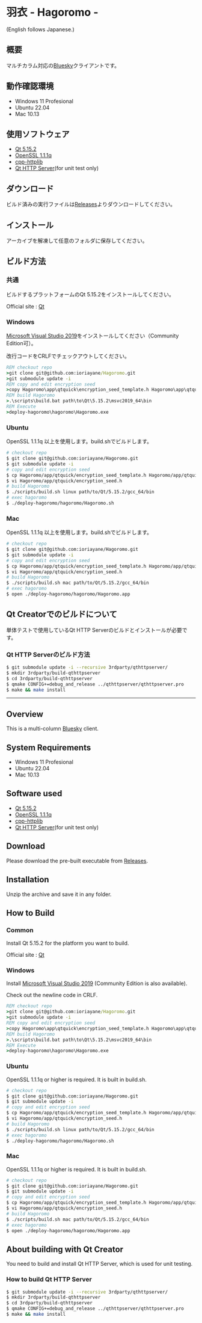 # 羽衣 - Hagoromo -

(English follows Japanese.)

## 概要

マルチカラム対応の[Bluesky](https://blueskyweb.xyz/)クライアントです。

## 動作確認環境

- Windows 11 Profesional
- Ubuntu 22.04
- Mac 10.13

## 使用ソフトウェア

- [Qt 5.15.2](https://www.qt.io/)
- [OpenSSL 1.1.1q](http://www.openssl.org/)
- [cpp-httplib](https://github.com/yhirose/cpp-httplib)
- [Qt HTTP Server](https://code.qt.io/cgit/qt-extensions/qthttpserver.git/)(for unit test only)

## ダウンロード

ビルド済みの実行ファイルは[Releases](https://github.com/ioriayane/Hagoromo/releases)よりダウンロードしてください。

## インストール

アーカイブを解凍して任意のフォルダに保存してください。

## ビルド方法

### 共通

ビルドするプラットフォームのQt 5.15.2をインストールしてください。

Official site : [Qt](https://www.qt.io/)

### Windows

[Microsoft Visual Studio 2019](https://visualstudio.microsoft.com/)をインストールしてください（Community Edition可）。

改行コードをCRLFでチェックアウトしてください。

```cmd
REM checkout repo
>git clone git@github.com:ioriayane/Hagoromo.git
>git submodule update -i
REM copy and edit encryption seed
>copy Hagoromo\app\qtquick\encryption_seed_template.h Hagoromo\app\qtquick\encryption_seed.h
REM build Hagoromo
>.\scripts\build.bat path\to\Qt\5.15.2\msvc2019_64\bin
REM Execute
>deploy-hagoromo\hagoromo\Hagoromo.exe
```

### Ubuntu

OpenSSL 1.1.1q 以上を使用します。build.shでビルドします。

```bash
# checkout repo
$ git clone git@github.com:ioriayane/Hagoromo.git
$ git submodule update -i
# copy and edit encryption seed
$ cp Hagoromo/app/qtquick/encryption_seed_template.h Hagoromo/app/qtquick/encryption_seed.h
$ vi Hagoromo/app/qtquick/encryption_seed.h
# build Hagoromo
$ ./scripts/build.sh linux path/to/Qt/5.15.2/gcc_64/bin
# exec hagoromo
$ ./deploy-hagoromo/hagoromo/Hagoromo.sh
```

### Mac

OpenSSL 1.1.1q 以上を使用します。build.shでビルドします。

```bash
# checkout repo
$ git clone git@github.com:ioriayane/Hagoromo.git
$ git submodule update -i
# copy and edit encryption seed
$ cp Hagoromo/app/qtquick/encryption_seed_template.h Hagoromo/app/qtquick/encryption_seed.h
$ vi Hagoromo/app/qtquick/encryption_seed.h
# build Hagoromo
$ ./scripts/build.sh mac path/to/Qt/5.15.2/gcc_64/bin
# exec hagoromo
$ open ./deploy-hagoromo/hagoromo/Hagoromo.app
```

## Qt Creatorでのビルドについて

単体テストで使用しているQt HTTP Serverのビルドとインストールが必要です。

### Qt HTTP Serverのビルド方法

```bash
$ git submodule update -i --recursive 3rdparty/qthttpserver/
$ mkdir 3rdparty/build-qthttpserver
$ cd 3rdparty/build-qthttpserver
$ qmake CONFIG+=debug_and_release ../qthttpserver/qthttpserver.pro
$ make && make install
```

---

## Overview

This is a multi-column [Bluesky](https://blueskyweb.xyz/) client.

## System Requirements

- Windows 11 Profesional
- Ubuntu 22.04
- Mac 10.13

## Software used

- [Qt 5.15.2](https://www.qt.io/)
- [OpenSSL 1.1.1q](http://www.openssl.org/)
- [cpp-httplib](https://github.com/yhirose/cpp-httplib)
- [Qt HTTP Server](https://code.qt.io/cgit/qt-extensions/qthttpserver.git/)(for unit test only)

## Download

Please download the pre-built executable from [Releases](https://github.com/ioriayane/Hagoromo/releases).

## Installation

Unzip the archive and save it in any folder.

## How to Build

### Common

Install Qt 5.15.2 for the platform you want to build.

Official site : [Qt](https://www.qt.io/)


### Windows

Install [Microsoft Visual Studio 2019](https://visualstudio.microsoft.com/) (Community Edition  is also available).

Check out the newline code in CRLF.

```cmd
REM checkout repo
>git clone git@github.com:ioriayane/Hagoromo.git
>git submodule update -i
REM copy and edit encryption seed
>copy Hagoromo\app\qtquick\encryption_seed_template.h Hagoromo\app\qtquick\encryption_seed.h
REM build Hagoromo
>.\scripts\build.bat path\to\Qt\5.15.2\msvc2019_64\bin
REM Execute
>deploy-hagoromo\hagoromo\Hagoromo.exe
```

### Ubuntu

OpenSSL 1.1.1q or higher is required. It is built in build.sh.

```bash
# checkout repo
$ git clone git@github.com:ioriayane/Hagoromo.git
$ git submodule update -i
# copy and edit encryption seed
$ cp Hagoromo/app/qtquick/encryption_seed_template.h Hagoromo/app/qtquick/encryption_seed.h
$ vi Hagoromo/app/qtquick/encryption_seed.h
# build Hagoromo
$ ./scripts/build.sh linux path/to/Qt/5.15.2/gcc_64/bin
# exec hagoromo
$ ./deploy-hagoromo/hagoromo/Hagoromo.sh
```

### Mac

OpenSSL 1.1.1q or higher is required. It is built in build.sh.

```bash
# checkout repo
$ git clone git@github.com:ioriayane/Hagoromo.git
$ git submodule update -i
# copy and edit encryption seed
$ cp Hagoromo/app/qtquick/encryption_seed_template.h Hagoromo/app/qtquick/encryption_seed.h
$ vi Hagoromo/app/qtquick/encryption_seed.h
# build Hagoromo
$ ./scripts/build.sh mac path/to/Qt/5.15.2/gcc_64/bin
# exec hagoromo
$ open ./deploy-hagoromo/hagoromo/Hagoromo.app
```

## About building with Qt Creator

You need to build and install Qt HTTP Server, which is used for unit testing.

### How to build Qt HTTP Server

```bash
$ git submodule update -i --recursive 3rdparty/qthttpserver/
$ mkdir 3rdparty/build-qthttpserver
$ cd 3rdparty/build-qthttpserver
$ qmake CONFIG+=debug_and_release ../qthttpserver/qthttpserver.pro
$ make && make install
```
